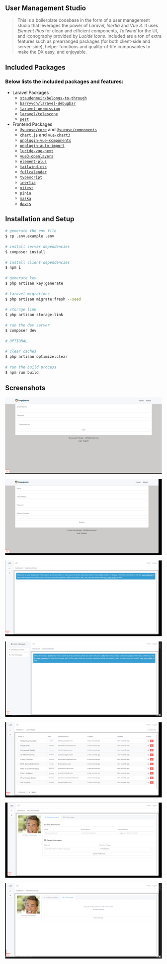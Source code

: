 ## User Management Studio

> This is a boilerplate codebase in the form of a user management studio that leverages
> the power of _Laravel_, _Inertia_ and _Vue 3_. It uses _Element Plus_ for clean and
> efficient components, _Tailwind_ for the UI, and iconography provided by _Lucide Icons_.
> Included are a ton of extra features such as prearranged packages (for both client-side and
> server-side), helper functions and quality-of-life composables to make the DX easy, and
> enjoyable.

## Included Packages
### Below lists the included packages and features:
- Laravel Packages
    - [`staudenmeir/belongs-to-through`](https://packagist.org/packages/staudenmeir/belongs-to-through)
    - [`barryvdh/laravel-debugbar`](https://packagist.org/packages/barryvdh/laravel-debugbar)
    - [`laravel-permission`](https://packagist.org/packages/spatie/laravel-permission)
    - [`laravel/telescope`](https://packagist.org/packages/laravel/telescope)
    - [`pest`](https://packagist.org/packages/pestphp/pest)
- Frontend Packages
    - [`@vueuse/core`](https://www.npmjs.com/package/@vueuse/core) and [`@vueuse/components`](https://www.npmjs.com/package/@vueuse/components)
    - [`chart.js`](https://www.npmjs.com/package/chart.js) and [`vue-chart3`](https://www.npmjs.com/package/vue-chart-3)
    - [`unplugin-vue-components`](https://www.npmjs.com/package/unplugin-vue-components)
    - [`unplugin-auto-import`](https://www.npmjs.com/package/unplugin-auto-import)
    - [`lucide-vue-next`](https://www.npmjs.com/package/lucide-vue-next)
    - [`vue3-openlayers`](https://www.npmjs.com/package/vue3-openlayers)
    - [`element-plus`](https://www.npmjs.com/package/element-plus)
    - [`tailwind.css`](https://www.npmjs.com/package/tailwindcss)
    - [`fullcalendar`](https://www.npmjs.com/package/@fullcalendar/vue3)
    - [`typescript`](https://www.npmjs.com/package/typescript)
    - [`inertia`](https://www.npmjs.com/package/@inertiajs/inertia)
    - [`vitest`](https://www.npmjs.com/package/vitest)
    - [`pinia`](https://www.npmjs.com/package/pinia)
    - [`maska`](https://www.npmjs.com/package/maska)
    - [`dayjs`](https://www.npmjs.com/package/dayjs)

## Installation and Setup

```bash
# generate the env file
$ cp .env.example .env

# install server dependencies
$ composer install

# install client dependencies
$ npm i

# generate key
$ php artisan key:generate

# laravel migrations
$ php artisan migrate:fresh --seed

# storage link
$ php artisan storage:link

# run the dev server
$ composer dev

# OPTIONAL

# clear caches
$ php artisan optimize:clear

# run the build process
$ npm run build
```

## Screenshots
![Login Page](https://raw.githubusercontent.com/jason-napolitano/inertia-boilerplate/refs/heads/main/screenshots/login.png 'Login Page')

![Registration Page](https://raw.githubusercontent.com/jason-napolitano/inertia-boilerplate/refs/heads/main/screenshots/registration.png 'Registration Page')

![Dashboard Page](https://raw.githubusercontent.com/jason-napolitano/inertia-boilerplate/refs/heads/main/screenshots/dashboard.png 'Dashboard Page')

![Expanded Sidebar](https://raw.githubusercontent.com/jason-napolitano/inertia-boilerplate/refs/heads/main/screenshots/expanded-sidebar.png 'Expanded Sidebar')

![Users Page](https://raw.githubusercontent.com/jason-napolitano/inertia-boilerplate/refs/heads/main/screenshots/users.png 'User Page')

![Profile Page](https://raw.githubusercontent.com/jason-napolitano/inertia-boilerplate/refs/heads/main/screenshots/profile.png 'Profile')

![Profile Image Page](https://raw.githubusercontent.com/jason-napolitano/inertia-boilerplate/refs/heads/main/screenshots/profile-image.png 'Profile Image')
